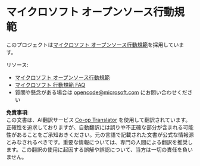 <!--
CO_OP_TRANSLATOR_METADATA:
{
  "original_hash": "c06b12caf3c901eb3156e3dd5b0aea56",
  "translation_date": "2025-08-24T21:20:36+00:00",
  "source_file": "etc/CODE_OF_CONDUCT.md",
  "language_code": "ja"
}
-->
# マイクロソフト オープンソース行動規範

このプロジェクトは[マイクロソフト オープンソース行動規範](https://opensource.microsoft.com/codeofconduct/)を採用しています。

リソース:

- [マイクロソフト オープンソース行動規範](https://opensource.microsoft.com/codeofconduct/)
- [マイクロソフト 行動規範 FAQ](https://opensource.microsoft.com/codeofconduct/faq/)
- 質問や懸念がある場合は [opencode@microsoft.com](mailto:opencode@microsoft.com) にお問い合わせください

**免責事項**:  
この文書は、AI翻訳サービス [Co-op Translator](https://github.com/Azure/co-op-translator) を使用して翻訳されています。正確性を追求しておりますが、自動翻訳には誤りや不正確な部分が含まれる可能性があることをご承知おきください。元の言語で記載された文書が公式な情報源とみなされるべきです。重要な情報については、専門の人間による翻訳を推奨します。この翻訳の使用に起因する誤解や誤認について、当方は一切の責任を負いません。